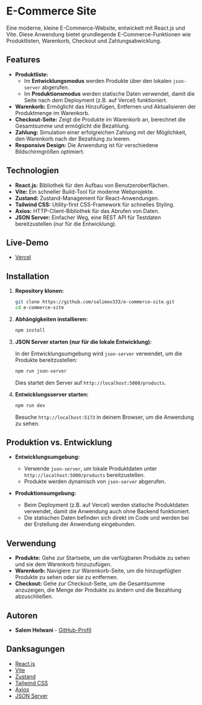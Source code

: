 # E-Commerce Site

Eine moderne, kleine E-Commerce-Website, entwickelt mit React.js und Vite. Diese Anwendung bietet grundlegende E-Commerce-Funktionen wie Produktlisten, Warenkorb, Checkout und Zahlungsabwicklung.

## Features

- **Produktliste:**
  - Im **Entwicklungsmodus** werden Produkte über den lokalen `json-server` abgerufen.
  - Im **Produktionsmodus** werden statische Daten verwendet, damit die Seite nach dem Deployment (z.B. auf Vercel) funktioniert.
- **Warenkorb:** Ermöglicht das Hinzufügen, Entfernen und Aktualisieren der Produktmenge im Warenkorb.
- **Checkout-Seite:** Zeigt die Produkte im Warenkorb an, berechnet die Gesamtsumme und ermöglicht die Bezahlung.
- **Zahlung:** Simulation einer erfolgreichen Zahlung mit der Möglichkeit, den Warenkorb nach der Bezahlung zu leeren.
- **Responsive Design:** Die Anwendung ist für verschiedene Bildschirmgrößen optimiert.

## Technologien

- **React.js:** Bibliothek für den Aufbau von Benutzeroberflächen.
- **Vite:** Ein schneller Build-Tool für moderne Webprojekte.
- **Zustand:** Zustand-Management für React-Anwendungen.
- **Tailwind CSS:** Utility-first CSS-Framework für schnelles Styling.
- **Axios:** HTTP-Client-Bibliothek für das Abrufen von Daten.
- **JSON Server:** Einfacher Weg, eine REST API für Testdaten bereitzustellen (nur für die Entwicklung).

## Live-Demo

- [Vercel](https://e-commerce-site-ebon.vercel.app/)

## Installation

1. **Repository klonen:**

   ```bash
   git clone https://github.com/salimov333/e-commerce-site.git
   cd e-commerce-site
   ```

2. **Abhängigkeiten installieren:**

   ```bash
   npm install
   ```

3. **JSON Server starten (nur für die lokale Entwicklung):**

   In der Entwicklungsumgebung wird `json-server` verwendet, um die Produkte bereitzustellen:

   ```bash
   npm run json-server
   ```

   Dies startet den Server auf `http://localhost:5000/products`.

4. **Entwicklungsserver starten:**

   ```bash
   npm run dev
   ```

   Besuche `http://localhost:5173` in deinem Browser, um die Anwendung zu sehen.

## Produktion vs. Entwicklung

- **Entwicklungsumgebung:**

  - Verwende `json-server`, um lokale Produktdaten unter `http://localhost:5000/products` bereitzustellen.
  - Produkte werden dynamisch von `json-server` abgerufen.

- **Produktionsumgebung:**
  - Beim Deployment (z.B. auf Vercel) werden statische Produktdaten verwendet, damit die Anwendung auch ohne Backend funktioniert.
  - Die statischen Daten befinden sich direkt im Code und werden bei der Erstellung der Anwendung eingebunden.

## Verwendung

- **Produkte:** Gehe zur Startseite, um die verfügbaren Produkte zu sehen und sie dem Warenkorb hinzuzufügen.
- **Warenkorb:** Navigiere zur Warenkorb-Seite, um die hinzugefügten Produkte zu sehen oder sie zu entfernen.
- **Checkout:** Gehe zur Checkout-Seite, um die Gesamtsumme anzuzeigen, die Menge der Produkte zu ändern und die Bezahlung abzuschließen.

## Autoren

- **Salem Helwani** - [GitHub-Profil](https://github.com/salimov333)

## Danksagungen

- [React.js](https://reactjs.org/)
- [Vite](https://vitejs.dev/)
- [Zustand](https://github.com/pmndrs/zustand)
- [Tailwind CSS](https://tailwindcss.com/)
- [Axios](https://axios-http.com/)
- [JSON Server](https://github.com/typicode/json-server)
